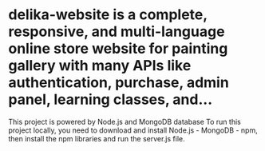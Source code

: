 # delika-website is a complete, responsive, and multi-language  online store website for painting gallery with many APIs like authentication, purchase, admin panel, learning classes, and...
This project is powered by Node.js and MongoDB database
To run this project locally, you need to download and install Node.js - MongoDB - npm, then install the npm libraries and run the server.js file.
